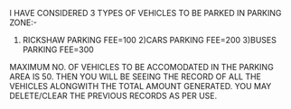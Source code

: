 I HAVE CONSIDERED 3 TYPES OF VEHICLES TO BE PARKED IN PARKING ZONE:-
1) RICKSHAW    PARKING FEE=100
2)CARS         PARKING FEE=200
3)BUSES        PARKING FEE=300

MAXIMUM NO. OF VEHICLES TO BE ACCOMODATED IN THE PARKING AREA IS 50.
THEN YOU WILL BE SEEING THE RECORD OF ALL THE VEHICLES ALONGWITH THE TOTAL AMOUNT GENERATED.
YOU MAY DELETE/CLEAR THE PREVIOUS RECORDS AS PER USE.
